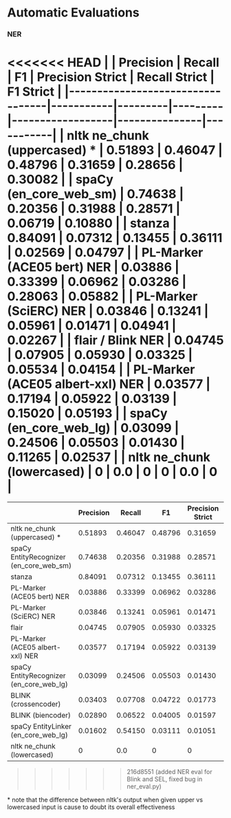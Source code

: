 # Automatic Evaluations

### NER

<<<<<<< HEAD
|                                  | Precision | Recall  | F1      | Precision Strict | Recall Strict | F1 Strict |
|----------------------------------|-----------|---------|---------|------------------|---------------|-----------|
| nltk ne_chunk (uppercased) *     | 0.51893   | 0.46047 | 0.48796 | 0.31659          | 0.28656       | 0.30082   |
| spaCy (en_core_web_sm)           | 0.74638   | 0.20356 | 0.31988 | 0.28571          | 0.06719       | 0.10880   |
| stanza                           | 0.84091   | 0.07312 | 0.13455 | 0.36111          | 0.02569       | 0.04797   |
| PL-Marker (ACE05 bert) NER       | 0.03886   | 0.33399 | 0.06962 | 0.03286          | 0.28063       | 0.05882   |
| PL-Marker (SciERC) NER           | 0.03846   | 0.13241 | 0.05961 | 0.01471          | 0.04941       | 0.02267   |
| flair / Blink NER                | 0.04745   | 0.07905 | 0.05930 | 0.03325          | 0.05534       | 0.04154   |
| PL-Marker (ACE05 albert-xxl) NER | 0.03577   | 0.17194 | 0.05922 | 0.03139          | 0.15020       | 0.05193   |
| spaCy (en_core_web_lg)           | 0.03099   | 0.24506 | 0.05503 | 0.01430          | 0.11265       | 0.02537   |
| nltk ne_chunk (lowercased)       | 0         | 0.0     | 0       | 0                | 0.0           | 0         |
=======
|                                         | Precision | Recall  | F1      | Precision Strict | Recall Strict | F1 Strict |
|-----------------------------------------|-----------|---------|---------|------------------|---------------|-----------|
| nltk ne_chunk (uppercased) *            | 0.51893   | 0.46047 | 0.48796 | 0.31659          | 0.28656       | 0.30082   |
| spaCy EntityRecognizer (en_core_web_sm) | 0.74638   | 0.20356 | 0.31988 | 0.28571          | 0.06719       | 0.10880   |
| stanza                                  | 0.84091   | 0.07312 | 0.13455 | 0.36111          | 0.02569       | 0.04797   |
| PL-Marker (ACE05 bert) NER              | 0.03886   | 0.33399 | 0.06962 | 0.03286          | 0.28063       | 0.05882   |
| PL-Marker (SciERC) NER                  | 0.03846   | 0.13241 | 0.05961 | 0.01471          | 0.04941       | 0.02267   |
| flair                                   | 0.04745   | 0.07905 | 0.05930 | 0.03325          | 0.05534       | 0.04154   |
| PL-Marker (ACE05 albert-xxl) NER        | 0.03577   | 0.17194 | 0.05922 | 0.03139          | 0.15020       | 0.05193   |
| spaCy EntityRecognizer (en_core_web_lg) | 0.03099   | 0.24506 | 0.05503 | 0.01430          | 0.11265       | 0.02537   |
| BLINK (crossencoder)                    | 0.03403   | 0.07708 | 0.04722 | 0.01773          | 0.03953       | 0.02448   |
| BLINK (biencoder)                       | 0.02890   | 0.06522 | 0.04005 | 0.01597          | 0.03557       | 0.02205   |
| spaCy EntityLinker (en_core_web_lg)     | 0.01602   | 0.54150 | 0.03111 | 0.01051          | 0.35375       | 0.02041   |
| nltk ne_chunk (lowercased)              | 0         | 0.0     | 0       | 0                | 0.0           | 0         |
>>>>>>> 216d8551 (added NER eval for Blink and SEL, fixed bug in ner_eval.py)

\* note that the difference between nltk's output when given upper vs lowercased input is cause to doubt its overall effectiveness
